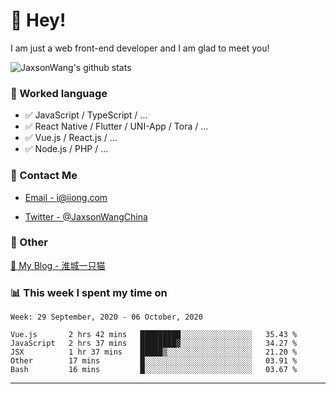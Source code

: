 # 👋 Hey!

I am just a web front-end developer and I am glad to meet you!

![JaxsonWang's github stats](https://github-readme-stats.vercel.app/api?username=JaxsonWang&&show_icons=true&&title_color=1abc9c&&icon_color=1abc9c)


### 📝 Worked language

- ✅ JavaScript / TypeScript / ...
- ✅ React Native / Flutter / UNI-App / Tora / ...
- ✅ Vue.js / React.js / ...
- ✅ Node.js / PHP / ...

### 📮 Contact Me

- [Email - i@iiong.com](mailto:i@iiong.com)

- [Twitter - @JaxsonWangChina](https://twitter.com/JaxsonWangChina)

### 🤪 Other

[📌 My Blog - 淮城一只猫](https://iiong.com)

### 📊 This week I spent my time on

<!--START_SECTION:waka-->
```text
Week: 29 September, 2020 - 06 October, 2020

Vue.js       2 hrs 42 mins   █████████░░░░░░░░░░░░░░░░   35.43 % 
JavaScript   2 hrs 37 mins   ████████▓░░░░░░░░░░░░░░░░   34.27 % 
JSX          1 hr 37 mins    █████▒░░░░░░░░░░░░░░░░░░░   21.20 % 
Other        17 mins         █░░░░░░░░░░░░░░░░░░░░░░░░   03.91 % 
Bash         16 mins         █░░░░░░░░░░░░░░░░░░░░░░░░   03.67 % 
```
<!--END_SECTION:waka-->

---
